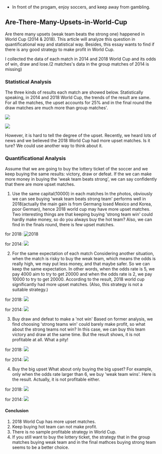 - In front of the progam, enjoy soccers, and keep away from gambling.

## Are-There-Many-Upsets-in-World-Cup

Are there many upsets (weak team beats the strong one) happened in World Cup (2014 &amp; 2018). This article will analyze this question in quantificational way and statistical way. Besides, this essay wants to find if there is any good strategy to make profit in World Cup.

I collected the data of each match in 2014 and 2018 World Cup and its odds of win, draw and lose.(2 matches's data in the group matches of 2014 is missing)  

### Statistical Analysis
The three kinds of results each match are showed below. Statistically speaking, in 2014 and 2018 World Cup, the trends of the result are same. For all the matches, the upset accounts for 25% and in the final round the draw matches are much more than group matches'. 

![](https://ws3.sinaimg.cn/large/006tNc79gy1ftpcxwqi6yj30s20e2wf0.jpg)

![](https://ws1.sinaimg.cn/large/006tNc79gy1ftpd9a5iozj30ug0e474u.jpg)

However, it is hard to tell the degree of the upset. Recently, we heard lots of news and we believed the 2018 World Cup had more upset matches. Is it ture? We could use another way to think about it.

### Quantificational Analysis

Assume that we are going to buy the lottery ticket of the soccer and we keep buying the same results: victory, draw or defeat. If the we can make more money in buying the 'weak team beats strong', we can say confidently that there are more upset matches.

1. Use the same capital(10000) in each matches
In the photos, obviously we can see buying 'weak team beats strong team' performs well in 2018(actually the main gain is from Germang losed Mexico and Korea, poor German), hence 2018 world cup may have more upset matches.  
Two interesting things are that keeping buying 'strong team win' could hardly make money, so do you always buy the hot team? Also, we can find in the finals round, there is few upset matches.

for 2018:
![2018](https://ws3.sinaimg.cn/large/006tNc79gy1ftpdzkp3r1j30vq0duaaq.jpg)

for 2014:
![](https://ws3.sinaimg.cn/large/006tNc79gy1ftpe1q76ghj30vi0deq3o.jpg)

2. For the same expectation of each match
Considering another situation, when the match is risky to buy the weak team, which means the odds is really high, we may put less money, and that maybe safer. So we can keep the same expectation. In other words, when the odds rate is 5, we pay 4000 aim to try to get 20000 and when the odds rate is 2, we pay 10000 to try to get 20000. According to the result, 2018 world cup significantly had more upset matches. (Also, this strategy is not a suitable strategy.)

for 2018:
![](https://ws3.sinaimg.cn/large/006tNc79gy1ftpepz4jqdj30va0dgwf6.jpg)

for 2014:
![](https://ws3.sinaimg.cn/large/006tNc79gy1ftpeq8df3uj30vi0dgt9f.jpg)

3. Buy draw and defeat to make a 'not win'
Based on former analysis, we find choosing 'strong teams win' could barely make profit, so what about the strong teams not win? In this case, we can buy this team victory and draw at the same time. But the result shows, it is not profitable at all. What a pity!

for 2018:
![](https://ws3.sinaimg.cn/large/006tNc79gy1ftpf3as47tj30vw0e43yz.jpg)

for 2014:
![](https://ws1.sinaimg.cn/large/006tNc79gy1ftpf3l44uej30w00e0wex.jpg)

4. Buy the big upset
What about only buying the big upset? For example, only when the odds rate larger than 6, we buy 'weak team wins'. Here is the result. Actually, it is not profitable either.

for 2018:
![](https://ws4.sinaimg.cn/large/006tNc79gy1ftpf78nyo0j30vc0dwdg4.jpg)

for 2014:
![](https://ws1.sinaimg.cn/large/006tNc79gy1ftpf7l9wutj30vc0dsdg2.jpg)

#### Conclusion
1. 2018 World Cup has more upset matches.
2. Keep buying hot team can not make profit.
3. There is no sample profitable strategy in World Cup.
4. If you still want to buy the lottery ticket, the strategy that in the group matches buying weak team and in the final mathces buying strong team seems to be a better choice.





